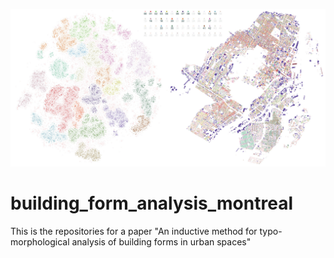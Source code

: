 ![alt text](cluster-map_high_res.jpg)
# building_form_analysis_montreal
This is the repositories for a paper "An inductive method for typo-morphological analysis of building forms in urban spaces"
